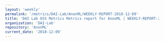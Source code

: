 ```yaml
---
layout: 'weekly'
permalink: '/metrics/DAI-Lab/AnonML/WEEKLY-REPORT-2018-12-09'
title: 'DAI Lab OSS Metrics Metrics report for AnonML | WEEKLY-REPORT-2018-12-09'
organization: 'DAI-Lab'
repository: 'AnonML'
current_date: '2018-12-09'
---
```

